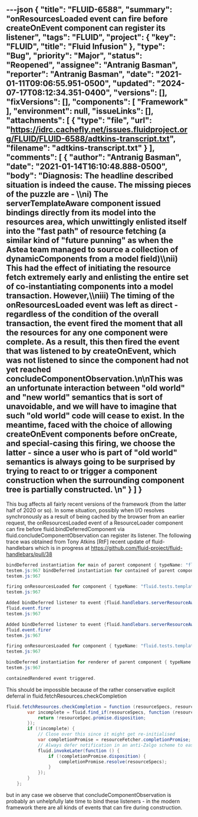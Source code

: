 ---json
{
  "title": "FLUID-6588",
  "summary": "onResourcesLoaded event can fire before createOnEvent component can register its listener",
  "tags": "FLUID",
  "project": {
    "key": "FLUID",
    "title": "Fluid Infusion"
  },
  "type": "Bug",
  "priority": "Major",
  "status": "Reopened",
  "assignee": "Antranig Basman",
  "reporter": "Antranig Basman",
  "date": "2021-01-11T09:06:55.951-0500",
  "updated": "2024-07-17T08:12:34.351-0400",
  "versions": [],
  "fixVersions": [],
  "components": [
    "Framework"
  ],
  "environment": null,
  "issueLinks": [],
  "attachments": [
    {
      "type": "file",
      "url": "https://idrc.cachefly.net/issues.fluidproject.org/FLUID/FLUID-6588/adtkins-transcript.txt",
      "filename": "adtkins-transcript.txt"
    }
  ],
  "comments": [
    {
      "author": "Antranig Basman",
      "date": "2021-01-14T16:10:48.888-0500",
      "body": "Diagnosis: The headline described situation is indeed the cause. The missing pieces of the puzzle are - \\\ni) The serverTemplateAware component issued bindings directly from its model into the resources area, which unwittingly enlisted itself into the \"fast path\" of resource fetching (a similar kind of \"future punning\" as when the Astea team managed to source a collection of dynamicComponents from a model field)\\\nii) This had the effect of initiating the resource fetch extremely early and enlisting the entire set of co-instantiating components into a model transaction. However,\\\niii) The timing of the onResourcesLoaded event was left as direct - regardless of the condition of the overall transaction, the event fired the moment that all the resources for any one component were complete. As a result, this then fired the event that was listened to by createOnEvent, which was not listened to since the component had not yet reached concludeComponentObservation.\n\nThis was an unfortunate interaction between \"old world\" and \"new world\" semantics that is sort of unavoidable, and we will have to imagine that such \"old world\" code will cease to exist. In the meantime, faced with the choice of allowing createOnEvent components before onCreate, and special-casing this firing, we choose the latter - since a user who is part of \"old world\" semantics is always going to be surprised by trying to react to or trigger a component construction when the surrounding component tree is partially constructed.&#x20;\n"
    }
  ]
}
---
This bug affects all fairly recent versions of the framework (from the latter half of 2020 or so). In some situation, possibly when I/O resolves synchronously as a result of being cached by the browser from an earlier request, the onResourcesLoaded event of a ResourceLoader component can fire before fluid.bindDeferredComponent via fluid.concludeComponentObservation can register its listener. The following trace was obtained from Tony Atkins \[RtF] recent update of fluid-handlebars which is in progress at <https://github.com/fluid-project/fluid-handlebars/pull/38>

```java
bindDeferred instantiation for main of parent component { typeName: "fluid.tests.templateAware.testEnvironment id: 7oh44guo-77" gradeNames: ["fluid.test.testEnvironment","fluid.tests.templateAware.testEnvironment"]} at path testEnvironment-7oh44guo-77 for event {that}.events.createFixtures
testem.js:967 bindDeferred instantiation for contained of parent component { typeName: "fluid.tests.templateAware.testEnvironment id: 7oh44guo-77" gradeNames: ["fluid.test.testEnvironment","fluid.tests.templateAware.testEnvironment"]} at path testEnvironment-7oh44guo-77 for event {that}.events.createFixtures
testem.js:967 

firing onResourcesLoaded for component { typeName: "fluid.tests.templateAware.serverResourceAware id: 7oh44guo-124" gradeNames: ["fluid.resourceLoader","fluid.handlebars.serverResourceAware","fluid.binder","fluid.binder.bindOnDomChange","fluid.baseViewComponent","fluid.handlebars.templateAware","fluid.handlebars.templateAware.serverResourceAware","fluid.tests.handlebars.templateAware.serverResourceAware","fluid.tests.templateAware.serverResourceAware"]} at path testEnvironment-7oh44guo-77.main
testem.js:967 

Added bindDeferred listener to event {fluid.handlebars.serverResourceAware}.events.onResourcesLoaded of component { typeName: "fluid.tests.templateAware.contained id: 7oh44guo-125" gradeNames: ["fluid.resourceLoader","fluid.handlebars.serverResourceAware","fluid.binder","fluid.binder.bindOnDomChange","fluid.baseViewComponent","fluid.handlebars.templateAware","fluid.handlebars.templateAware.serverResourceAware","fluid.tests.handlebars.templateAware.serverResourceAware","fluid.tests.templateAware.serverResourceAware","fluid.tests.templateAware.contained"]} at path testEnvironment-7oh44guo-77.contained:  
fluid.event.firer
testem.js:967 

Added bindDeferred listener to event {fluid.handlebars.serverResourceAware}.events.onResourcesLoaded of component { typeName: "fluid.tests.templateAware.serverResourceAware id: 7oh44guo-124" gradeNames: ["fluid.resourceLoader","fluid.handlebars.serverResourceAware","fluid.binder","fluid.binder.bindOnDomChange","fluid.baseViewComponent","fluid.handlebars.templateAware","fluid.handlebars.templateAware.serverResourceAware","fluid.tests.handlebars.templateAware.serverResourceAware","fluid.tests.templateAware.serverResourceAware"]} at path testEnvironment-7oh44guo-77.main:  
fluid.event.firer
testem.js:967 

firing onResourcesLoaded for component { typeName: "fluid.tests.templateAware.contained id: 7oh44guo-125" gradeNames: ["fluid.resourceLoader","fluid.handlebars.serverResourceAware","fluid.binder","fluid.binder.bindOnDomChange","fluid.baseViewComponent","fluid.handlebars.templateAware","fluid.handlebars.templateAware.serverResourceAware","fluid.tests.handlebars.templateAware.serverResourceAware","fluid.tests.templateAware.serverResourceAware","fluid.tests.templateAware.contained"]} at path testEnvironment-7oh44guo-77.contained
testem.js:967 

bindDeferred instantiation for renderer of parent component { typeName: "fluid.tests.templateAware.contained id: 7oh44guo-125" gradeNames: ["fluid.resourceLoader","fluid.handlebars.serverResourceAware","fluid.binder","fluid.binder.bindOnDomChange","fluid.baseViewComponent","fluid.handlebars.templateAware","fluid.handlebars.templateAware.serverResourceAware","fluid.tests.handlebars.templateAware.serverResourceAware","fluid.tests.templateAware.serverResourceAware","fluid.tests.templateAware.contained"]} at path testEnvironment-7oh44guo-77.contained for event {fluid.handlebars.serverResourceAware}.events.onResourcesLoaded
testem.js:967 

containedRendered event triggered.
```

This should be impossible because of the rather conservative explicit deferral in fluid.fetchResources.checkCompletion

```java
fluid.fetchResources.checkCompletion = function (resourceSpecs, resourceFetcher) {
        var incomplete = fluid.find_if(resourceSpecs, function (resourceSpec) {
            return !resourceSpec.promise.disposition;
        });
        if (!incomplete) {
            // Close over this since it might get re-initialised
            var completionPromise = resourceFetcher.completionPromise;
            // Always defer notification in an anti-Zalgo scheme to ease problems like FLUID-6202
            fluid.invokeLater(function () {
                if (!completionPromise.disposition) {
                    completionPromise.resolve(resourceSpecs);
                }
            });
        }
    };
```

but in any case we observe that concludeComponentObservation is probably an unhelpfully late time to bind these listeners - in the modern framework there are all kinds of events that can fire during construction.

        
